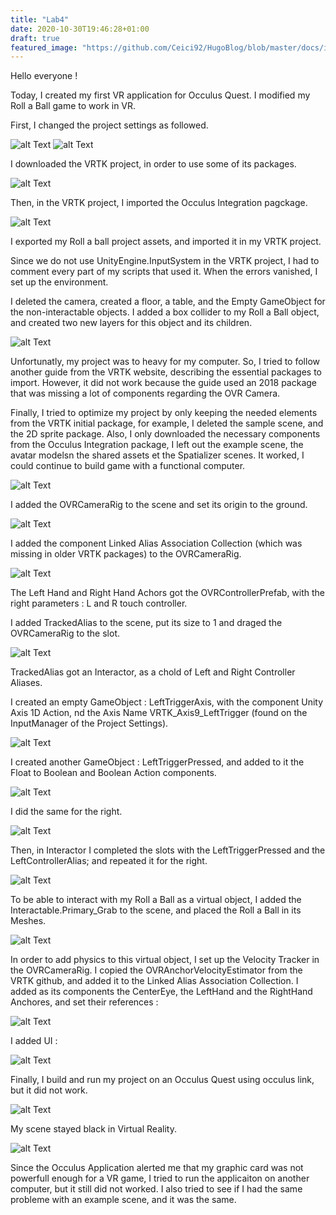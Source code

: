 ```yaml
---
title: "Lab4"
date: 2020-10-30T19:46:28+01:00
draft: true
featured_image: "https://github.com/Ceici92/HugoBlog/blob/master/docs/images/Lab4/Black.jpg?raw=true"
---
```


Hello everyone !

Today, I created my first VR application for Occulus Quest. I modified my Roll a Ball game to work in VR.


First, I changed the project settings as followed.

![alt Text](https://github.com/Ceici92/HugoBlog/blob/master/docs/images/Lab4/VR1.png?raw=true "")
![alt Text](https://github.com/Ceici92/HugoBlog/blob/master/docs/images/Lab4/VR2.png?raw=true "")


I downloaded the VRTK project, in order to use some of its packages.

![alt Text](https://github.com/Ceici92/HugoBlog/blob/master/docs/images/Lab4/VR4.png?raw=true "")


Then, in the VRTK project, I imported the Occulus Integration pagckage.

![alt Text](https://github.com/Ceici92/HugoBlog/blob/master/docs/images/Lab4/VR3.png?raw=true "")


I exported my Roll a ball project assets, and imported it in my VRTK project.

Since we do not use UnityEngine.InputSystem in the VRTK project, I had to comment every part of my scripts that used it.
When the errors vanished, I set up the environment. 

I deleted the camera, created a floor, a table, and the Empty GameObject for the non-interactable objects.
I added a box collider to my Roll a Ball object, and created two new layers for this object and its children.

![alt Text](https://github.com/Ceici92/HugoBlog/blob/master/docs/images/Lab4/VR5.JPG?raw=true "")


Unfortunatly, my project was to heavy for my computer. 
So, I tried to follow another guide from the VRTK website, describing the essential packages to import.
However, it did not work because the guide used an 2018 package that was missing a lot of components regarding the OVR Camera.

Finally, I tried to optimize my project by only keeping the needed elements from the VRTK initial package, for example, I deleted the sample scene, and the 2D sprite package.
Also, I only downloaded the necessary components from the Occulus Integration package, I left out the example scene, the avatar modelsn the shared assets et the Spatializer scenes.
It worked, I could continue to build game with a functional computer.

![alt Text](https://github.com/Ceici92/HugoBlog/blob/master/docs/images/Lab4/VR6.png?raw=true "")


I added the OVRCameraRig to the scene and set its origin to the ground.

![alt Text](https://github.com/Ceici92/HugoBlog/blob/master/docs/images/Lab4/VR6bis.png?raw=true "")

I added the component Linked Alias Association Collection (which was missing in older VRTK packages) to the OVRCameraRig.

![alt Text](https://github.com/Ceici92/HugoBlog/blob/master/docs/images/Lab4/VR7.png?raw=true "Linked Alias")


The Left Hand and Right Hand Achors got the OVRControllerPrefab, with the right parameters : L and R touch controller.

I added TrackedAlias to the scene, put its size to 1 and draged the OVRCameraRig to the slot.

![alt Text](https://github.com/Ceici92/HugoBlog/blob/master/docs/images/Lab4/VR7bis.png?raw=true "")

TrackedAlias got an Interactor, as a chold of Left and Right Controller Aliases.

I created an empty GameObject : LeftTriggerAxis, with the component Unity Axis 1D Action, nd the Axis Name VRTK_Axis9_LeftTrigger (found on the InputManager of the Project Settings).

![alt Text](https://github.com/Ceici92/HugoBlog/blob/master/docs/images/Lab4/VR8.png?raw=true "")

I created another GameObject : LeftTriggerPressed, and added to it the Float to Boolean and Boolean Action components.

![alt Text](https://github.com/Ceici92/HugoBlog/blob/master/docs/images/Lab4/VR9.png?raw=true "")

I did the same for the right. 

![alt Text](https://github.com/Ceici92/HugoBlog/blob/master/docs/images/Lab4/VR10.png?raw=true "")


Then, in Interactor I completed the slots with the LeftTriggerPressed and the LeftControllerAlias; and repeated it for the right.

![alt Text](https://github.com/Ceici92/HugoBlog/blob/master/docs/images/Lab4/VR11.png?raw=true "")


To be able to interact with my Roll a Ball as a virtual object, I added the Interactable.Primary_Grab to the scene, and placed the Roll a Ball in its Meshes.

![alt Text](https://github.com/Ceici92/HugoBlog/blob/master/docs/images/Lab4/VR12.png?raw=true "")


In order to add physics to this virtual object, I set up the Velocity Tracker in the OVRCameraRig.
I copied the OVRAnchorVelocityEstimator from the VRTK github, and added it to the Linked Alias Association Collection.
I added as its components the CenterEye, the LeftHand and the RightHand Anchores, and set their references :

![alt Text](https://github.com/Ceici92/HugoBlog/blob/master/docs/images/Lab4/VR13.png?raw=true "")


I added UI :

![alt Text](https://github.com/Ceici92/HugoBlog/blob/master/docs/images/Lab4/VR14.png?raw=true "")


Finally, I build and run my project on an Occulus Quest using occulus link, but it did not work.

![alt Text](https://github.com/Ceici92/HugoBlog/blob/master/docs/images/Lab4/VR15.png?raw=true "")


My scene stayed black in Virtual Reality.

![alt Text](https://github.com/Ceici92/HugoBlog/blob/master/docs/images/Lab4/VR16.png?raw=true "")


Since the Occulus Application alerted me that my graphic card was not powerfull enough for a VR game, I tried to run the applicaiton on another computer, but it still did not worked.
I also tried to see if I had the same probleme with an example scene, and it was the same.



